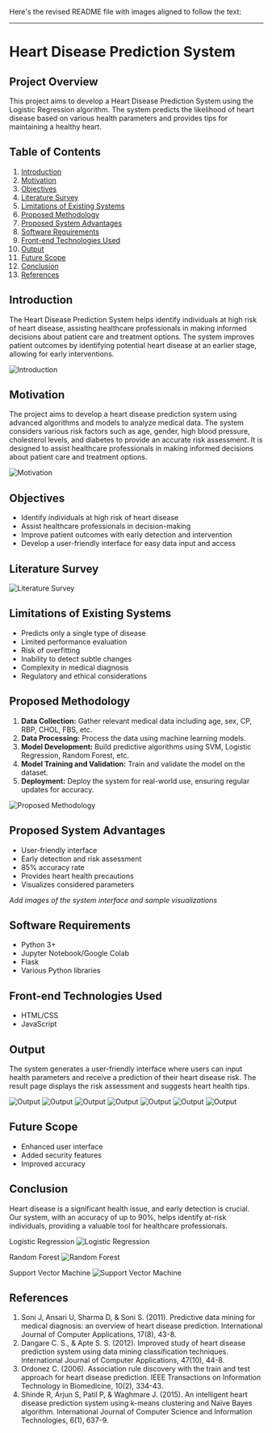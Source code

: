 Here's the revised README file with images aligned to follow the text:

---

# Heart Disease Prediction System

## Project Overview

This project aims to develop a Heart Disease Prediction System using the Logistic Regression algorithm. The system predicts the likelihood of heart disease based on various health parameters and provides tips for maintaining a healthy heart.

## Table of Contents

1. [Introduction](#introduction)
2. [Motivation](#motivation)
3. [Objectives](#objectives)
4. [Literature Survey](#literature-survey)
5. [Limitations of Existing Systems](#limitations-of-existing-systems)
6. [Proposed Methodology](#proposed-methodology)
7. [Proposed System Advantages](#proposed-system-advantages)
8. [Software Requirements](#software-requirements)
9. [Front-end Technologies Used](#front-end-technologies-used)
10. [Output](#output)
11. [Future Scope](#future-scope)
12. [Conclusion](#conclusion)
13. [References](#references)

## Introduction

The Heart Disease Prediction System helps identify individuals at high risk of heart disease, assisting healthcare professionals in making informed decisions about patient care and treatment options. The system improves patient outcomes by identifying potential heart disease at an earlier stage, allowing for early interventions.

![Introduction](https://github.com/ghostrider45/Heart-Disease-Prediction/assets/98375431/4035fc63-3e6a-4403-83c8-c29a1d030648)

## Motivation

The project aims to develop a heart disease prediction system using advanced algorithms and models to analyze medical data. The system considers various risk factors such as age, gender, high blood pressure, cholesterol levels, and diabetes to provide an accurate risk assessment. It is designed to assist healthcare professionals in making informed decisions about patient care and treatment options.

![Motivation](https://github.com/ghostrider45/Heart-Disease-Prediction/assets/98375431/03146c35-24c5-4f2a-864c-8cd3eac564e3)

## Objectives

- Identify individuals at high risk of heart disease
- Assist healthcare professionals in decision-making
- Improve patient outcomes with early detection and intervention
- Develop a user-friendly interface for easy data input and access

## Literature Survey

![Literature Survey](https://github.com/ghostrider45/Heart-Disease-Prediction/assets/98375431/6e4ee327-7268-4b50-b0f6-3bea51b6e374)

## Limitations of Existing Systems

- Predicts only a single type of disease
- Limited performance evaluation
- Risk of overfitting
- Inability to detect subtle changes
- Complexity in medical diagnosis
- Regulatory and ethical considerations

## Proposed Methodology

1. **Data Collection:** Gather relevant medical data including age, sex, CP, RBP, CHOL, FBS, etc.
2. **Data Processing:** Process the data using machine learning models.
3. **Model Development:** Build predictive algorithms using SVM, Logistic Regression, Random Forest, etc.
4. **Model Training and Validation:** Train and validate the model on the dataset.
5. **Deployment:** Deploy the system for real-world use, ensuring regular updates for accuracy.

![Proposed Methodology](https://github.com/ghostrider45/Heart-Disease-Prediction/assets/98375431/16145079-345c-46e1-a8cc-565ccc0674f9)

## Proposed System Advantages

- User-friendly interface
- Early detection and risk assessment
- 85% accuracy rate
- Provides heart health precautions
- Visualizes considered parameters

*Add images of the system interface and sample visualizations*

## Software Requirements

- Python 3+
- Jupyter Notebook/Google Colab
- Flask
- Various Python libraries

## Front-end Technologies Used

- HTML/CSS
- JavaScript

## Output

The system generates a user-friendly interface where users can input health parameters and receive a prediction of their heart disease risk. The result page displays the risk assessment and suggests heart health tips.

![Output](https://github.com/ghostrider45/Heart-Disease-Prediction/assets/98375431/f6e3a574-3d72-4925-94ab-7c4b32c6b49a)
![Output](https://github.com/ghostrider45/Heart-Disease-Prediction/assets/98375431/d383b27b-303d-4a8e-bf15-540c0cb77582)
![Output](https://github.com/ghostrider45/Heart-Disease-Prediction/assets/98375431/17986541-6c65-4262-b792-53c713e44906)
![Output](https://github.com/ghostrider45/Heart-Disease-Prediction/assets/98375431/3526bebb-7356-49e9-aea9-351a5ee4e815)
![Output](https://github.com/ghostrider45/Heart-Disease-Prediction/assets/98375431/94460a19-b503-4608-a04d-155c4762c10a)
![Output](https://github.com/ghostrider45/Heart-Disease-Prediction/assets/98375431/aff347eb-7c2e-4e6e-a224-1f20573f0eec)
![Output](https://github.com/ghostrider45/Heart-Disease-Prediction/assets/98375431/2e07fa04-984a-4621-b1d3-da829a280257)

## Future Scope

- Enhanced user interface
- Added security features
- Improved accuracy

## Conclusion

Heart disease is a significant health issue, and early detection is crucial. Our system, with an accuracy of up to 90%, helps identify at-risk individuals, providing a valuable tool for healthcare professionals.

Logistic Regression 
![Logistic Regression](https://github.com/ghostrider45/Heart-Disease-Prediction/assets/98375431/bcf5767d-c130-4576-bba5-1617e0550a76)

Random Forest
![Random Forest](https://github.com/ghostrider45/Heart-Disease-Prediction/assets/98375431/74c13d6d-31c4-4066-876c-0f6f96472f4f)

Support Vector Machine
![Support Vector Machine](https://github.com/ghostrider45/Heart-Disease-Prediction/assets/98375431/e92f63de-20ba-4164-a359-ba1ff32b161b)

## References

1. Soni J, Ansari U, Sharma D, & Soni S. (2011). Predictive data mining for medical diagnosis: an overview of heart disease prediction. International Journal of Computer Applications, 17(8), 43-8.
2. Dangare C. S., & Apte S. S. (2012). Improved study of heart disease prediction system using data mining classification techniques. International Journal of Computer Applications, 47(10), 44-8.
3. Ordonez C. (2006). Association rule discovery with the train and test approach for heart disease prediction. IEEE Transactions on Information Technology in Biomedicine, 10(2), 334-43.
4. Shinde R, Arjun S, Patil P, & Waghmare J. (2015). An intelligent heart disease prediction system using k-means clustering and Naïve Bayes algorithm. International Journal of Computer Science and Information Technologies, 6(1), 637-9.
